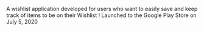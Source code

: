 A wishlist application developed for users who want to easily save and keep track of items to be on their Wishlist ! Launched to the Google Play Store on July 5, 2020


